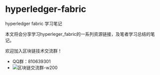 # hyperledger-fabric
hyperledger fabric 学习笔记

本文将会分享学习hyperleger_fabric的一系列资源链接，及笔者学习总结的笔记。



欢迎加入区块链技术交流群！
* QQ群：810639301
* ![区块链交流群-w200](http://p88vmzsqy.bkt.clouddn.com/%E5%85%94%E5%A7%90%E5%8C%BA%E5%9D%97%E9%93%BE%E4%BA%A4%E6%B5%81%E7%BE%A4)



